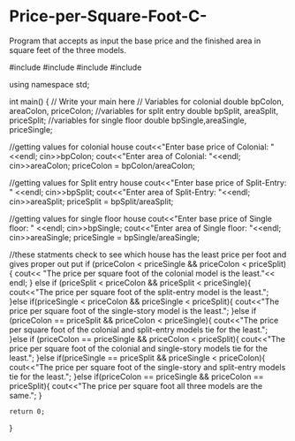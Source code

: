 # Price-per-Square-Foot-C-
Program that accepts as input the base price and the finished area in square feet of the three models.


#include <iostream>
#include <iomanip>
#include <string>
#include <cmath>

using namespace std;

int main() {
    // Write your main here
// Variables for colonial
  double bpColon, areaColon, priceColon;
//variables for split entry
  double bpSplit, areaSplit, priceSplit;
//variables for single floor
  double bpSingle,areaSingle, priceSingle;

//getting values for colonial house
  cout<<"Enter base price of Colonial: " <<endl;
  cin>>bpColon;
  cout<<"Enter area of Colonial: "<<endl;
  cin>>areaColon;
  priceColon = bpColon/areaColon;

//getting values for Split entry house
cout<<"Enter base price of Split-Entry: " <<endl;
cin>>bpSplit;
cout<<"Enter area of Split-Entry: "<<endl;
cin>>areaSplit;
priceSplit = bpSplit/areaSplit;

//getting values for single floor house
cout<<"Enter base price of Single floor: " <<endl;
cin>>bpSingle;
cout<<"Enter area of Single floor: "<<endl;
cin>>areaSingle;
priceSingle = bpSingle/areaSingle;

//these statments check to see which house has the least price per foot and gives proper out put
if (priceColon < priceSingle && priceColon < priceSplit){
  cout<< "The price per square foot of the colonial model is the least."<< endl;
} else if (priceSplit < priceColon && priceSplit < priceSingle){
  cout<<"The price per square foot of the split-entry model is the least.";
}else if(priceSingle < priceColon && priceSingle < priceSplit){
  cout<<"The price per square foot of the single-story model is the least.";
}else if (priceColon == priceSplit && priceColon < priceSingle){
  cout<<"The price per square foot of the colonial and split-entry models tie for the least.";
}else if (priceColon == priceSingle && priceColon < priceSplit){
  cout<<"The price per square foot of the colonial and single-story models tie for the least.";
}else if(priceSingle == priceSplit && priceSingle < priceColon){
   cout<<"The price per square foot of the single-story and split-entry models tie for the least.";
}else if(priceColon == priceSingle && priceColon == priceSplit){
  cout<<"The price per square foot all three models are the same.";
}
 

    return 0;
}
